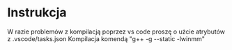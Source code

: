 # Instrukcja

W razie problemów z kompilacją poprzez vs code proszę o użcie atrybutów z .vscode/tasks.json
Kompilacja komendą "g++ -g --static -lwinmm" 
